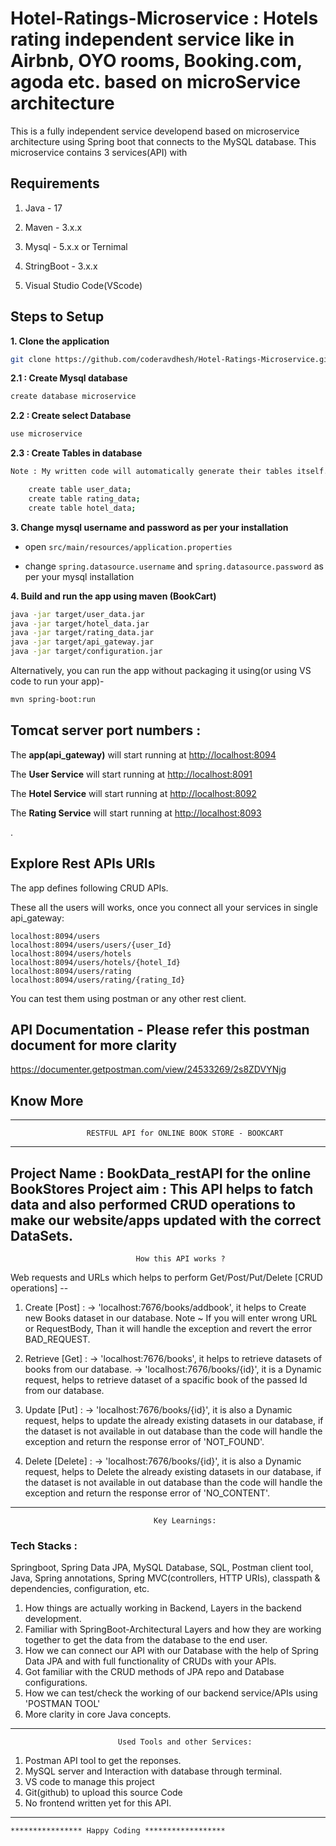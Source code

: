# Hotel-Ratings-Microservice : Hotels rating independent service like in Airbnb, OYO rooms, Booking.com, agoda etc. based on microService architecture 

This is a fully independent service developend based on microservice architecture using Spring boot that connects to the MySQL database. 
This microservice contains 3 services(API) with

## Requirements

1. Java - 17

2. Maven - 3.x.x

3. Mysql - 5.x.x or Ternimal 

4. StringBoot - 3.x.x

5. Visual Studio Code(VScode)

## Steps to Setup

**1. Clone the application**

```bash
git clone https://github.com/coderavdhesh/Hotel-Ratings-Microservice.git
```

**2.1 : Create Mysql database**
```bash
create database microservice
```

**2.2 : Create select Database**
```bash
use microservice
```

**2.3 : Create Tables in database**
```bash
Note : My written code will automatically generate their tables itself. However you can follow there SQL commands in terminal/workbanch.

    create table user_data;
    create table rating_data;
    create table hotel_data;
```


**3. Change mysql username and password as per your installation**

+ open `src/main/resources/application.properties`

+ change `spring.datasource.username` and `spring.datasource.password` as per your mysql installation

**4. Build and run the app using maven (BookCart)**

```bash
java -jar target/user_data.jar
java -jar target/hotel_data.jar
java -jar target/rating_data.jar
java -jar target/api_gateway.jar
java -jar target/configuration.jar
```

Alternatively, you can run the app without packaging it using(or using VS code to run your app)-

```bash
mvn spring-boot:run
```

## Tomcat server port numbers :
The **app(api_gateway)** will start running at <http://localhost:8094>

The **User Service** will start running at <http://localhost:8091>

The **Hotel Service** will start running at <http://localhost:8092>

The **Rating Service** will start running at <http://localhost:8093>

.
## Explore Rest APIs URIs

The app defines following CRUD APIs.

These all the users will works, once you connect all your services in single api_gateway:


    localhost:8094/users
    localhost:8094/users/users/{user_Id}
    localhost:8094/users/hotels
    localhost:8094/users/hotels/{hotel_Id}
    localhost:8094/users/rating
    localhost:8094/users/rating/{rating_Id}

You can test them using postman or any other rest client.

## **API Documentation -** Please refer this postman document for more clarity
 https://documenter.getpostman.com/view/24533269/2s8ZDVYNjg


## **Know More**
------------------------------------------------------------------------------------------
                     RESTFUL API for ONLINE BOOK STORE - BOOKCART
------------------------------------------------------------------------------------------
Project Name : BookData_restAPI for the online BookStores
Project aim : This API helps to fatch data and also performed CRUD operations to make our website/apps updated with the correct DataSets.
-----------------------------------------------------------------------------------------------
                                How this API works ? 
Web requests and URLs which helps to perform Get/Post/Put/Delete [CRUD operations] --

1. Create [Post] : 
    -> 'localhost:7676/books/addbook', it helps to Create new Books dataset in our database.
    Note ~ If you will enter wrong URL or RequestBody, Than it will handle the exception and revert the error BAD_REQUEST.

2. Retrieve [Get] : 
    -> 'localhost:7676/books', it helps to retrieve datasets of books from our database.
    -> 'localhost:7676/books/{id}', it is a Dynamic request, helps to retrieve dataset of a spacific book of the passed Id from our database.

3. Update [Put] :
    -> 'localhost:7676/books/{id}', it is also a Dynamic request, helps to update the already existing datasets in our database, if the dataset is not available in out database than the code will handle the exception and return the response error of 'NOT_FOUND'.

4. Delete [Delete] :
    -> 'localhost:7676/books/{id}', it is also a Dynamic request, helps to Delete the already existing datasets in our database, if the dataset is not available in out database than the code will handle the exception and return the response error of 'NO_CONTENT'.
-----------------------------------------------------------------------------------------------
                                    Key Learnings:
 ### Tech Stacks :
  Springboot, Spring Data JPA, MySQL Database, SQL, Postman client tool, Java, Spring annotations, Spring MVC(controllers, HTTP URIs), classpath & dependencies, configuration, etc.                     
1. How things are actually working in Backend, Layers in the backend development.
2. Familiar with SpringBoot-Architectural Layers and how they are working together to get the
   data from the database to the end user.
3. How we can connect our API with our Database with the help of Spring Data JPA and with full functionality of CRUDs with your APIs.
4. Got familiar with the CRUD methods of JPA repo and Database configurations.
5. How we can test/check the working of our backend service/APIs using 'POSTMAN TOOL'
6. More clarity in core Java concepts.
-----------------------------------------------------------------------------------------------
                            Used Tools and other Services: 
1. Postman API tool to get the reponses.
2. MySQL server and Interaction with database through terminal.
3. VS code to manage this project
4. Git(github) to upload this source Code
5. No frontend written yet for this API.
-----------------------------------------------------------------------------------------------



````
**************** Happy Coding ******************